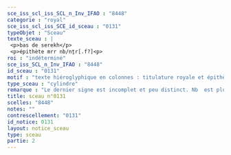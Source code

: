 ```yaml
---
sce_iss_scl_iss_SCL_n_Inv_IFAO : "8448"
categorie : "royal"
sce_iss_scl_iss_SCE_id_sceau : "0131"
typeObjet : "Sceau"
texte_sceau : |
 <p>bas de serekh</p>
 <p>épithète mrr nb/nṯr[.f?]<p>
roi : "indéterminé"
sce_iss_SCL_n_Inv_IFAO : "8448"
id_sceau : "0131"
motif : "texte hiéroglyphique en colonnes : titulature royale et épithètes de fonctionnaire."
type_sceau : "cylindre"
remarque : "Le dernier signe est incomplet et peu distinct. Nb  est plus probable que nṯr."
title: sceau n°0131
scelles: "8448"
notes: ""
contrescellement: "0131"
id_notice: 0131
layout: notice_sceau
type: sceau
partie: 2
---
```

